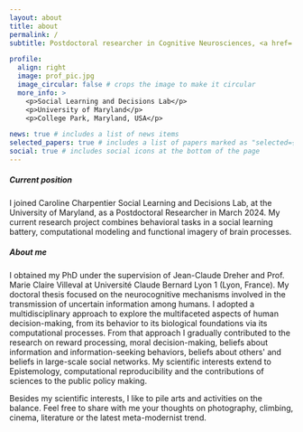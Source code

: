 ```yaml
---
layout: about
title: about
permalink: /
subtitle: Postdoctoral researcher in Cognitive Neurosciences, <a href='https://sldlab.umd.edu//'>Social Learning and Decisions Lab</a>, UMD

profile:
  align: right
  image: prof_pic.jpg
  image_circular: false # crops the image to make it circular
  more_info: >
    <p>Social Learning and Decisions Lab</p>
    <p>University of Maryland</p>
    <p>College Park, Maryland, USA</p>

news: true # includes a list of news items
selected_papers: true # includes a list of papers marked as "selected={true}"
social: true # includes social icons at the bottom of the page
---
```


##### Current position

I joined Caroline Charpentier Social Learning and Decisions Lab, at the University of Maryland, as a Postdoctoral Researcher in March 2024. My current research project combines behavioral tasks in a social learning battery, computational modeling and functional imagery of brain processes.

##### About me

I obtained my PhD under the supervision of Jean-Claude Dreher and Prof. Marie Claire Villeval at Université Claude Bernard Lyon 1 (Lyon, France). My doctoral thesis focused on the neurocognitive mechanisms involved in the transmission of uncertain information among humans. I adopted a multidisciplinary approach to explore the multifaceted aspects of human decision-making, from its behavior to its biological foundations via its computational processes. From that approach I gradually contributed to the research on reward processing, moral decision-making, beliefs about information and information-seeking behaviors, beliefs about others' and beliefs in large-scale social networks. My scientific interests extend to Epistemology, computational reproducibility and the contributions of sciences to the public policy making.

Besides my scientific interests, I like to pile arts and activities on the balance. Feel free to share with me your thoughts on photography, climbing, cinema, literature or the latest meta-modernist trend.
